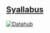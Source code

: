 ## [Syallabus](https://docs.google.com/document/d/1LPh1FuUM_OkRf-_Bm6qoioWURCxZ9yJi4zrzrqH9e0c/edit?tab=t.0)
[![Datahub](https://img.shields.io/badge/launch-datahub-blue)](https://r.datahub.berkeley.edu/hub/user-redirect/git-pull?repo=https%3A%2F%2Fgithub.com%2Fevictionresearch%2Fcompss-244a&urlpath=rstudio%2F&branch=main)
